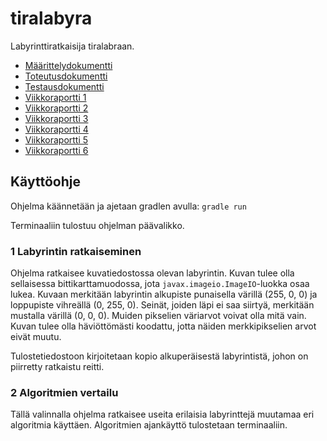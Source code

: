 # tiralabyra

Labyrinttiratkaisija tiralabraan.

* [Määrittelydokumentti](doc/maarittely.md)
* [Toteutusdokumentti](doc/toteutus.md)
* [Testausdokumentti](doc/testaus.md)
* [Viikkoraportti 1](doc/viikkoraportti1.md)
* [Viikkoraportti 2](doc/viikkoraportti2.md)
* [Viikkoraportti 3](doc/viikkoraportti3.md)
* [Viikkoraportti 4](doc/viikkoraportti4.md)
* [Viikkoraportti 5](doc/viikkoraportti5.md)
* [Viikkoraportti 6](doc/viikkoraportti6.md)

## Käyttöohje

Ohjelma käännetään ja ajetaan gradlen avulla: `gradle run`

Terminaaliin tulostuu ohjelman päävalikko.

### 1 Labyrintin ratkaiseminen

Ohjelma ratkaisee kuvatiedostossa olevan labyrintin. Kuvan tulee olla sellaisessa
bittikarttamuodossa, jota `javax.imageio.ImageIO`-luokka osaa lukea. Kuvaan
merkitään labyrintin alkupiste punaisella värillä (255, 0, 0) ja loppupiste
vihreällä (0, 255, 0). Seinät, joiden läpi ei saa siirtyä, merkitään mustalla
värillä (0, 0, 0). Muiden pikselien väriarvot voivat olla mitä vain. Kuvan
tulee olla häviöttömästi koodattu, jotta näiden merkkipikselien arvot eivät
muutu.

Tulostetiedostoon kirjoitetaan kopio alkuperäisestä labyrintistä, johon on
piirretty ratkaistu reitti.

### 2 Algoritmien vertailu

Tällä valinnalla ohjelma ratkaisee useita erilaisia labyrinttejä muutamaa eri
algoritmia käyttäen. Algoritmien ajankäyttö tulostetaan terminaaliin.